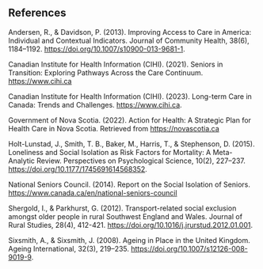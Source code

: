## References
Andersen, R., & Davidson, P. (2013). Improving Access to Care in America: Individual and Contextual Indicators. Journal of Community Health, 38(6), 1184–1192. https://doi.org/10.1007/s10900-013-9681-1.

Canadian Institute for Health Information (CIHI). (2021). Seniors in Transition: Exploring Pathways Across the Care Continuum. https://www.cihi.ca

Canadian Institute for Health Information (CIHI). (2023). Long-term Care in Canada: Trends and Challenges. https://www.cihi.ca.

Government of Nova Scotia. (2022). Action for Health: A Strategic Plan for Health Care in Nova Scotia. Retrieved from https://novascotia.ca

Holt-Lunstad, J., Smith, T. B., Baker, M., Harris, T., & Stephenson, D. (2015). Loneliness and Social Isolation as Risk Factors for Mortality: A Meta-Analytic Review. Perspectives on Psychological Science, 10(2), 227–237. https://doi.org/10.1177/1745691614568352.

National Seniors Council. (2014). Report on the Social Isolation of Seniors. https://www.canada.ca/en/national-seniors-council

Shergold, I., & Parkhurst, G. (2012). Transport-related social exclusion amongst older people in rural Southwest England and Wales. Journal of Rural Studies, 28(4), 412-421. https://doi.org/10.1016/j.jrurstud.2012.01.001.

Sixsmith, A., & Sixsmith, J. (2008). Ageing in Place in the United Kingdom. Ageing International, 32(3), 219–235. https://doi.org/10.1007/s12126-008-9019-9.

